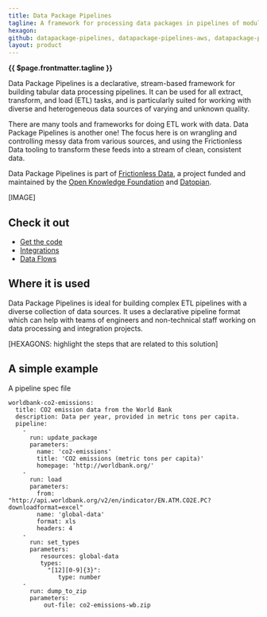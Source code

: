 ```yaml
---
title: Data Package Pipelines
tagline: A framework for processing data packages in pipelines of modular components.
hexagon: 
github: datapackage-pipelines, datapackage-pipelines-aws, datapackage-pipelines-elasticsearch, datapackage-pipelines-github, datapackage-pipelines-spss, datapackage-pipelines-ckan, datapackage-pipelines-sourcespec-registry, datapackage-pipelines-goodtables
layout: product
---
```

 
**{{ $page.frontmatter.tagline }}**
 
Data Package Pipelines is a declarative, stream-based framework for building tabular data processing pipelines. It can be used for all extract, transform, and load (ETL) tasks, and is particularly suited for working with diverse and heterogeneous data sources of varying and unknown quality.
 
There are many tools and frameworks for doing ETL work with data. Data Package Pipelines is another one! The focus here is on wrangling and controlling messy data from various sources, and using the Frictionless Data tooling to transform these feeds into a stream of clean, consistent data.
 
Data Package Pipelines is part of [Frictionless Data](https://frictionlessdata.io), a project funded and maintained by the [Open Knowledge Foundation](https://okfn.org) and [Datopian](https://datopian.com).
 
[IMAGE]
 
## Check it out
 
- [Get the code](https://github.com/frictionlessdata/datapackage-pipelines)
- [Integrations](https://github.com/frictionlessdata?utf8=%E2%9C%93&q=pipeline&type=&language=
)
- [Data Flows](https://github.com/datahq/dataflows)
 
## Where it is used
 
Data Package Pipelines is ideal for building complex ETL pipelines with a diverse collection of data sources. It uses a declarative pipeline format which can help with teams of engineers and non-technical staff working on data processing and integration projects.
 
[HEXAGONS: highlight the steps that are related to this solution]
 
## A simple example
 
A pipeline spec file
 
```
worldbank-co2-emissions:
  title: CO2 emission data from the World Bank
  description: Data per year, provided in metric tons per capita.
  pipeline:
    -
      run: update_package
      parameters:
        name: 'co2-emissions'
        title: 'CO2 emissions (metric tons per capita)'
        homepage: 'http://worldbank.org/'
    -
      run: load
      parameters:
        from: "http://api.worldbank.org/v2/en/indicator/EN.ATM.CO2E.PC?downloadformat=excel"
        name: 'global-data'
        format: xls
        headers: 4
    -
      run: set_types
      parameters:
         resources: global-data
         types:
           "[12][0-9]{3}":
              type: number
    -
      run: dump_to_zip
      parameters:
          out-file: co2-emissions-wb.zip
```
